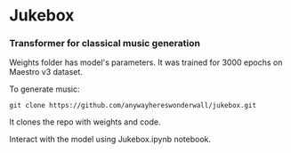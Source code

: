 # Jukebox
### Transformer for classical music generation

Weights folder has model's parameters. It was trained for 3000 epochs on
Maestro v3 dataset.

To generate music:
```
git clone https://github.com/anywayhereswonderwall/jukebox.git
```
It clones the repo with weights and code.

Interact with the model using Jukebox.ipynb notebook.
